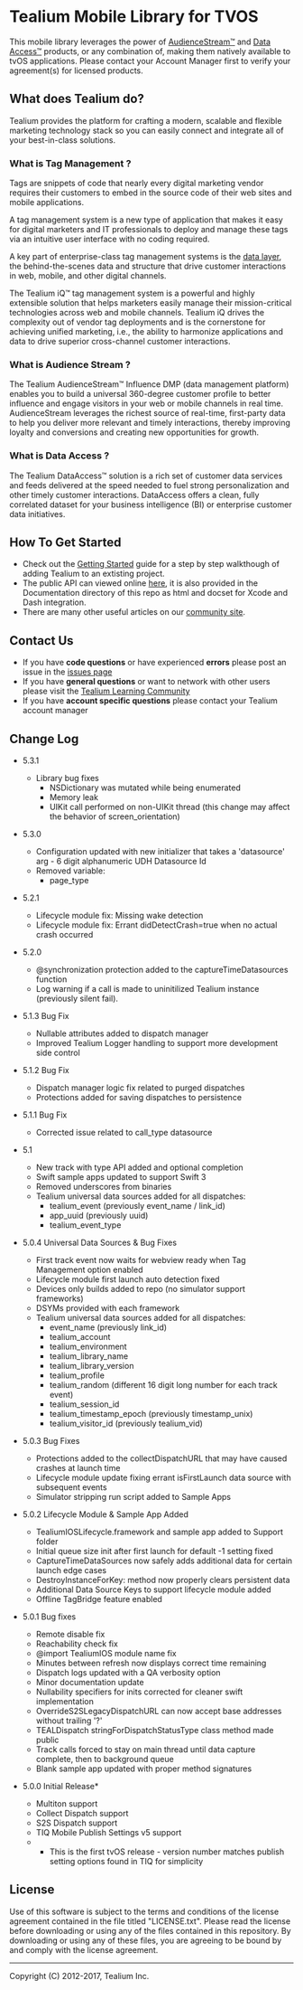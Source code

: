 # Tealium Mobile Library for TVOS 

This mobile library leverages the power of [AudienceStream™](http://tealium.com/products/audiencestream/) and [Data Access™](http://tealium.com/products/tealium-dataaccess/) products, or any combination of, making them natively available to tvOS applications. Please contact your Account Manager first to verify your agreement(s) for licensed products.

## What does Tealium do?

Tealium provides the platform for crafting a modern, scalable and flexible marketing technology stack so you can easily connect and integrate all of your best-in-class solutions.

### What is Tag Management ?

Tags are snippets of code that nearly every digital marketing vendor requires their customers to embed in the source code of their web sites and mobile applications.

A tag management system is a new type of application that makes it easy for digital marketers and IT professionals to deploy and manage these tags via an intuitive user interface with no coding required.

A key part of enterprise-class tag management systems is the [data layer](http://tealium.com/what-is-a-data-layer/), the behind-the-scenes data and structure that drive customer interactions in web, mobile, and other digital channels.

The Tealium iQ™ tag management system is a powerful and highly extensible solution that helps marketers easily manage their mission-critical technologies across web and mobile channels. Tealium iQ drives the complexity out of vendor tag deployments and is the cornerstone for achieving unified marketing, i.e., the ability to harmonize applications and data to drive superior cross-channel customer interactions.

### What is Audience Stream ?

The Tealium AudienceStream™ Influence DMP (data management platform) enables you to build a universal 360-degree customer profile to better influence and engage visitors in your web or mobile channels in real time. AudienceStream leverages the richest source of real-time, first-party data to help you deliver more relevant and timely interactions, thereby improving loyalty and conversions and creating new opportunities for growth.

### What is Data Access ?

The Tealium DataAccess™ solution is a rich set of customer data services and feeds delivered at the speed needed to fuel strong personalization and other timely customer interactions. DataAccess offers a clean, fully correlated dataset for your business intelligence (BI) or enterprise customer data initiatives.

## How To Get Started

* Check out the [Getting Started](https://community.tealiumiq.com/t5/6-Mobile-Documentation/Mobile-122-Getting-Started-with-tvOS-5-x/ta-p/10375) guide for a step by step walkthough of adding Tealium to an extisting project.  
* The public API can viewed online [here](http://tealium.github.io/tealium-tvos/), it is also provided in the Documentation directory of this repo as html and docset for Xcode and Dash integration.
* There are many other useful articles on our [community site](https://community.tealiumiq.com).

## Contact Us

* If you have **code questions** or have experienced **errors** please post an issue in the [issues page](../../issues)
* If you have **general questions** or want to network with other users please visit the [Tealium Learning Community](https://community.tealiumiq.com)
* If you have **account specific questions** please contact your Tealium account manager

## Change Log

- 5.3.1
    - Library bug fixes
      - NSDictionary was mutated while being enumerated
      - Memory leak
      - UIKit call performed on non-UIKit thread (this change may affect the behavior of screen_orientation)
- 5.3.0
    - Configuration updated with new initializer that takes a 'datasource' arg - 6 digit alphanumeric UDH Datasource Id
    - Removed variable:
        - page_type

- 5.2.1
    - Lifecycle module fix: Missing wake detection
    - Lifecycle module fix: Errant didDetectCrash=true when no actual crash occurred

- 5.2.0
    - @synchronization protection added to the captureTimeDatasources function
    - Log warning if a call is made to uninitilized Tealium instance (previously silent fail).

- 5.1.3 Bug Fix
    - Nullable attributes added to dispatch manager
    - Improved Tealium Logger handling to support more development side control 

- 5.1.2 Bug Fix
    - Dispatch manager logic fix related to purged dispatches
    - Protections added for saving dispatches to persistence

- 5.1.1 Bug Fix
    - Corrected issue related to call_type datasource

- 5.1
    - New track with type API added and optional completion
    - Swift sample apps updated to support Swift 3
    - Removed underscores from binaries
    - Tealium universal data sources added for all dispatches:
        - tealium_event (previously event_name / link_id)
        - app_uuid (previously uuid)
        - tealium_event_type

- 5.0.4 Universal Data Sources & Bug Fixes
    - First track event now waits for webview ready when Tag Management option enabled
    - Lifecycle module first launch auto detection fixed
    - Devices only builds added to repo (no simulator support frameworks)
    - DSYMs provided with each framework
    - Tealium universal data sources added for all dispatches:
        - event_name (previously link_id)
        - tealium_account
        - tealium_environment
        - tealium_library_name
        - tealium_library_version
        - tealium_profile
        - tealium_random (different 16 digit long number for each track event)
        - tealium_session_id
        - tealium_timestamp_epoch (previously timestamp_unix)
        - tealium_visitor_id (previously tealium_vid)

- 5.0.3 Bug Fixes
    - Protections added to the collectDispatchURL that may have caused crashes at launch time
    - Lifecycle module update fixing errant isFirstLaunch data source with subsequent events
    - Simulator stripping run script added to Sample Apps

- 5.0.2 Lifecycle Module & Sample App Added
    - TealiumIOSLifecycle.framework and sample app added to Support folder
    - Initial queue size init after first launch for default -1 setting fixed
    - CaptureTimeDataSources now safely adds additional data for certain launch edge cases
    - DestroyInstanceForKey: method now properly clears persistent data
    - Additional Data Source Keys to support lifecycle module added
    - Offline TagBridge feature enabled

- 5.0.1 Bug fixes
    - Remote disable fix
    - Reachability check fix
    - @import TealiumIOS module name fix
    - Minutes between refresh now displays correct time remaining
    - Dispatch logs updated with a QA verbosity option
    - Minor documentation update
    - Nullability specifiers for inits corrected for cleaner swift implementation
    - OverrideS2SLegacyDispatchURL can now accept base addresses without trailing '?'
    - TEALDispatch stringForDispatchStatusType class method made public
    - Track calls forced to stay on main thread until data capture complete, then to background queue
    - Blank sample app updated with proper method signatures

- 5.0.0 Initial Release*
    - Multiton support
    - Collect Dispatch support
    - S2S Dispatch support
    - TIQ Mobile Publish Settings v5 support
    - * This is the first tvOS release - version number matches publish setting options found in TIQ for simplicity

## License

Use of this software is subject to the terms and conditions of the license agreement contained in the file titled "LICENSE.txt".  Please read the license before downloading or using any of the files contained in this repository. By downloading or using any of these files, you are agreeing to be bound by and comply with the license agreement.


---
Copyright (C) 2012-2017, Tealium Inc.
